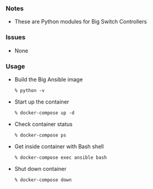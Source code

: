 ### Notes
- These are Python modules for Big Switch Controllers

### Issues
- None

### Usage

- Build the Big Ansible image

      % python -v

- Start up the container

      % docker-compose up -d

- Check container status

      % docker-compose ps

- Get inside container with Bash shell

      % docker-compose exec ansible bash

- Shut down container

      % docker-compose down

